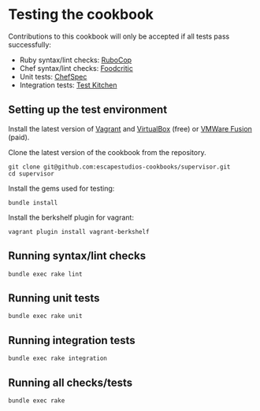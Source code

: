 Testing the cookbook
====================

Contributions to this cookbook will only be accepted if all tests pass successfully:

* Ruby syntax/lint checks: [RuboCop](http://batsov.com/rubocop/)
* Chef syntax/lint checks: [Foodcritic](http://acrmp.github.io/foodcritic/)
* Unit tests: [ChefSpec](http://code.sethvargo.com/chefspec/)
* Integration tests: [Test Kitchen](http://kitchen.ci/)

Setting up the test environment
-------------------------------

Install the latest version of [Vagrant](http://www.vagrantup.com/downloads.html) and [VirtualBox](https://www.virtualbox.org/wiki/Downloads) (free) or [VMWare Fusion](http://www.vmware.com/products/fusion) (paid).

Clone the latest version of the cookbook from the repository.

    git clone git@github.com:escapestudios-cookbooks/supervisor.git
    cd supervisor

Install the gems used for testing:

    bundle install

Install the berkshelf plugin for vagrant:

    vagrant plugin install vagrant-berkshelf

Running syntax/lint checks
--------------------------

    bundle exec rake lint

Running unit tests
------------------

    bundle exec rake unit

Running integration tests
-------------------------

    bundle exec rake integration

Running all checks/tests
------------------------

    bundle exec rake
